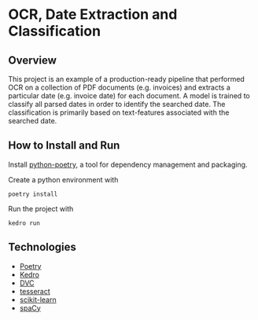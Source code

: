 # OCR, Date Extraction and Classification

## Overview
This project is an example of a production-ready pipeline that performed OCR on a collection of PDF documents
(e.g. invoices) and extracts a particular date (e.g. invoice date) for each document. 
A model is trained to classify all parsed dates in order to identify the searched date.
The classification is primarily based on text-features associated with the searched date. 

## How to Install and Run
Install [python-poetry](https://python-poetry.org/docs/), a tool for dependency management and packaging.

Create a python environment with
```
poetry install
```

Run the project with
```
kedro run
```


## Technologies

- [Poetry](https://python-poetry.org)
- [Kedro](https://kedro.readthedocs.io)
- [DVC](https://dvc.org)
- [tesseract](https://github.com/tesseract-ocr/tesseract)
- [scikit-learn](https://scikit-learn.org)
- [spaCy](https://spacy.io)

